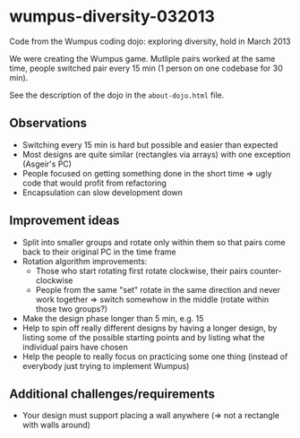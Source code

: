 wumpus-diversity-032013
=======================

Code from the Wumpus coding dojo: exploring diversity, hold in March 2013

We were creating the Wumpus game. Mutliple pairs worked at the same time,
people switched pair every 15 min (1 person on one codebase for 30 min).

See the description of the dojo in the `about-dojo.html` file.

Observations
------------
* Switching every 15 min is hard but possible and easier than expected
* Most designs are quite similar (rectangles via arrays) with one exception (Asgeir's PC)
* People focused on getting something done in the short time => ugly code
  that would profit from refactoring
* Encapsulation can slow development down

Improvement ideas
------------------
* Split into smaller groups and rotate only within them so that pairs come back to their original PC
  in the time frame
* Rotation algorithm improvements:
  * Those who start rotating first rotate clockwise, their pairs counter-clockwise
  * People from the same "set" rotate in the same direction and never work together => switch
   somewhow in the middle (rotate within those two groups?)
* Make the design phase longer than 5 min, e.g. 15
* Help to spin off really different designs by having a longer design, by listing some of the
  possible starting points and by listing what the individual pairs have chosen
* Help the people to really focus on practicing some one thing (instead of everybody just
  trying to implement Wumpus)

Additional challenges/requirements
----------------------------------
* Your design must support placing a wall anywhere (=> not a rectangle with walls around)

